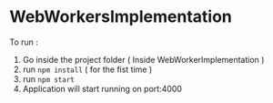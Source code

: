 # WebWorkersImplementation
To run :
   1. Go inside the project folder ( Inside WebWorkerImplementation )
   2. run `npm install` ( for the fist time )
   3. run `npm start`
   4. Application will start running on port:4000
   
